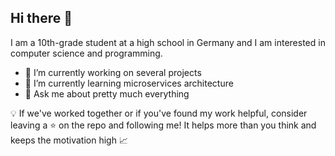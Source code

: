 ## Hi there 👋

I am a 10th-grade student at a high school in Germany and I am interested in computer science and programming.

- 🔭 I’m currently working on several projects
- 🌱 I’m currently learning microservices architecture
- 💬 Ask me about pretty much everything
<!--- 📫 How to reach me: ...-->

💡 If we've worked together or if you've found my work helpful, consider leaving a ⭐ on the repo and following me! It helps more than you think and keeps the motivation high 📈

